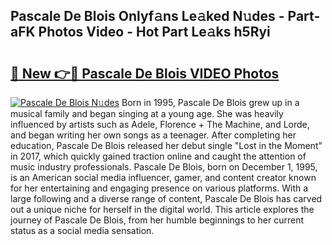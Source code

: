 ## Pascale De Blois Onlyf𝚊ns Le𝚊ked N𝚞des - Part-aFK Photos Video - Hot Part Le𝚊ks h5Ryi

# <h2><a href="http://ac21639.deff.icu/?id=Pascale+De+Blois">🔗 New 👉🔴 Pascale De Blois VIDEO Photos</a></h2>

[![Pascale De Blois N𝚞des](https://i.imgur.com/rIISA9y.gif)](http://ac21639.deff.icu/?id=Pascale+De+Blois)
Born in 1995, Pascale De Blois grew up in a musical family and began singing at a young age. She was heavily influenced by artists such as Adele, Florence + The Machine, and Lorde, and began writing her own songs as a teenager. After completing her education, Pascale De Blois released her debut single "Lost in the Moment" in 2017, which quickly gained traction online and caught the attention of music industry professionals. Pascale De Blois, born on December 1, 1995, is an American social media influencer, gamer, and content creator known for her entertaining and engaging presence on various platforms. With a large following and a diverse range of content, Pascale De Blois has carved out a unique niche for herself in the digital world. This article explores the journey of Pascale De Blois, from her humble beginnings to her current status as a social media sensation.
